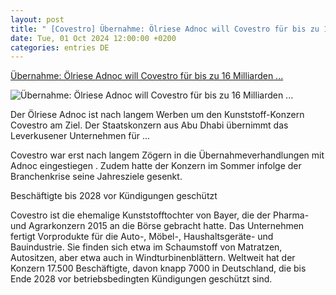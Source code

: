 ```yaml
---
layout: post
title: " [Covestro] Übernahme: Ölriese Adnoc will Covestro für bis zu 16 Milliarden ..."
date: Tue, 01 Oct 2024 12:00:00 +0200
categories: entries DE
---
```

[Übernahme: Ölriese Adnoc will Covestro für bis zu 16 Milliarden ...](https://www.manager-magazin.de/unternehmen/covestro-oelriese-adnoc-schluckt-kuntsstoffkonzern-fuer-bis-zu-13-milliarden-euro-a-edfe180b-e8e0-4590-be94-f64eaa3f4c74)

![Übernahme: Ölriese Adnoc will Covestro für bis zu 16 Milliarden ...](https://cdn.prod.www.manager-magazin.de/images/4740524e-c874-495b-9558-0298041a29a6_w1200_r1.778_fpx49_fpy43.jpg)

Der Ölriese Adnoc ist nach langem Werben um den Kunststoff-Konzern Covestro am Ziel. Der Staatskonzern aus Abu Dhabi übernimmt das Leverkusener Unternehmen für ...

Covestro war erst nach langem Zögern in die Übernahmeverhandlungen mit Adnoc eingestiegen . Zudem hatte der Konzern im Sommer infolge der Branchenkrise seine Jahresziele gesenkt.

Beschäftigte bis 2028 vor Kündigungen geschützt

Covestro ist die ehemalige Kunststofftochter von Bayer, die der Pharma- und Agrarkonzern 2015 an die Börse gebracht hatte. Das Unternehmen fertigt Vorprodukte für die Auto-, Möbel-, Haushaltsgeräte- und Bauindustrie. Sie finden sich etwa im Schaumstoff von Matratzen, Autositzen, aber etwa auch in Windturbinenblättern. Weltweit hat der Konzern 17.500 Beschäftigte, davon knapp 7000 in Deutschland, die bis Ende 2028 vor betriebsbedingten Kündigungen geschützt sind.


